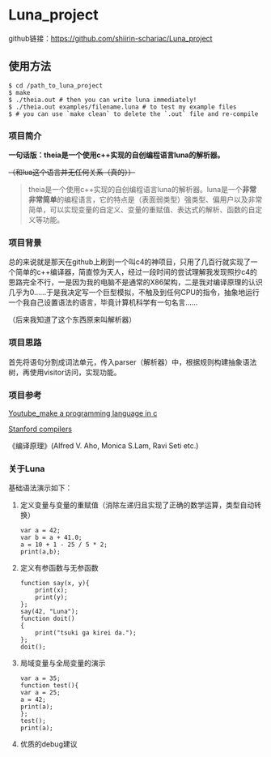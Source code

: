 # Luna_project
github链接：https://github.com/shiirin-schariac/Luna_project

## 使用方法
```shell
$ cd /path_to_luna_project
$ make
$ ./theia.out # then you can write luna immediately!
$ ./theia.out examples/filename.luna # to test my example files
$ # you can use `make clean` to delete the `.out` file and re-compile
```

### 项目简介
**一句话版：theia是一个使用c++实现的自创编程语言luna的解析器。**

~~（和lua这个语言并无任何关系（真的））~~

> theia是一个使用c++实现的自创编程语言luna的解析器。luna是一个**非常非常简单**的编程语言，它的特点是（表面弱类型）强类型、偏用户以及非常简单，可以实现变量的自定义、变量的重赋值、表达式的解析、函数的自定义等功能。

### 项目背景
总的来说就是那天在github上刷到一个叫c4的神项目，只用了几百行就实现了一个简单的c++编译器，简直惊为天人，经过一段时间的尝试理解我发现照抄c4的思路完全不行，一是因为我的电脑不是通常的X86架构，二是我对编译原理的认识几乎为0……于是我决定写一个巨型模拟，不触及到任何CPU的指令，抽象地运行一个我自己设置语法的语言，毕竟计算机科学有一句名言……

（后来我知道了这个东西原来叫解析器）

### 项目思路
首先将语句分割成词法单元，传入parser（解析器）中，根据规则构建抽象语法树，再使用visitor访问，实现功能。

### 项目参考
[Youtube_make a programming language in c](https://www.youtube.com/watch?v=WABO4o_y8qc&t=422s)

[Stanford compilers](https://web.stanford.edu/class/cs143/)

《编译原理》(Alfred V. Aho, Monica S.Lam, Ravi Seti etc.)

### 关于Luna
基础语法演示如下：
1. 定义变量与变量的重赋值（消除左递归且实现了正确的数学运算，类型自动转换）
	```
	var a = 42;
	var b = a + 41.0;
	a = 10 + 1 - 25 / 5 * 2;
	print(a,b);
	```
2. 定义有参函数与无参函数
	```
	function say(x, y){
	    print(x);
	    print(y);
	};
	say(42, "Luna");
	function doit()
	{
	    print("tsuki ga kirei da.");
	};
	doit();
	```
3. 局域变量与全局变量的演示
	```
	var a = 35;
	function test(){
    var a = 25;
    a = 42;
    print(a);
	};
	test();
	print(a);
	```
4. 优质的debug建议


